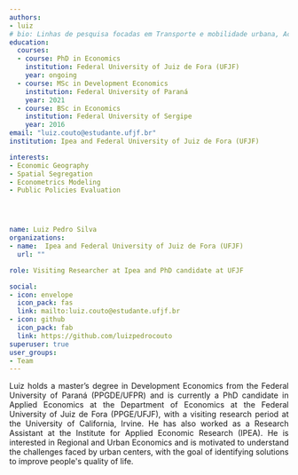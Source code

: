 ```yaml
---
authors:
- luiz
# bio: Linhas de pesquisa focadas em Transporte e mobilidade urbana, Acessibilidade, Equidade e Cidades.
education:
  courses:
  - course: PhD in Economics
    institution: Federal University of Juiz de Fora (UFJF)
    year: ongoing
  - course: MSc in Development Economics
    institution: Federal University of Paraná
    year: 2021
  - course: BSc in Economics
    institution: Federal University of Sergipe
    year: 2016
email: "luiz.couto@estudante.ufjf.br"
institution: Ipea and Federal University of Juiz de Fora (UFJF)

interests:
- Economic Geography
- Spatial Segregation
- Econometrics Modeling
- Public Policies Evaluation




name: Luiz Pedro Silva
organizations:
- name:  Ipea and Federal University of Juiz de Fora (UFJF)
  url: ""

role: Visiting Researcher at Ipea and PhD candidate at UFJF

social:
- icon: envelope
  icon_pack: fas
  link: mailto:luiz.couto@estudante.ufjf.br
- icon: github
  icon_pack: fab
  link: https://github.com/luizpedrocouto
superuser: true
user_groups:
- Team
---
```


<p align="justify">
Luiz holds a master’s degree in Development Economics from the Federal University of Paraná (PPGDE/UFPR) and is currently a PhD candidate in Applied Economics at the Department of Economics at the Federal University of Juiz de Fora (PPGE/UFJF), with a visiting research period at the University of California, Irvine. He has also worked as a Research Assistant at the Institute for Applied Economic Research (IPEA). He is interested in Regional and Urban Economics and is motivated to understand the challenges faced by urban centers, with the goal of identifying solutions to improve people's quality of life.
</p>
